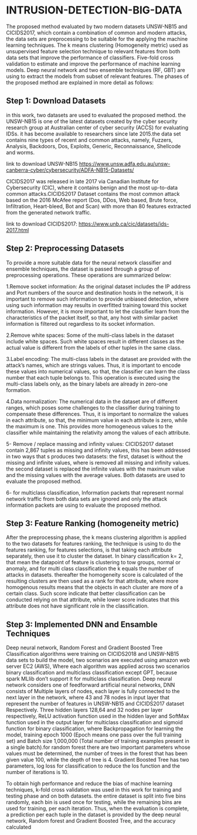 # INTRUSION-DETECTION-BIG-DATA

The proposed method evaluated by two modern datasets UNSW-NB15 and CICIDS2017, which contain a combination of common and modern attacks, the data sets are preprocessing to be suitable for the applying the machine learning techniques. The k means clustering (Homogeneity metric) used as unsupervised feature selection technique to relevant features from both data sets that improve the performance of classifiers. Five-fold cross validation to estimate and improve the performance of machine learning models. Deep neural network and two ensemble techniques (RF, GBT) are using to extract the models from subset of relevant features. The phases of the proposed method are explained in more detail as follows:

## Step 1: Download Datasets
in this work, two datasets are used to evaluated the proposed method. the UNSW-NB15 is one of the latest datasets created by the cyber security research group at Australian center of cyber security (ACCS) for evaluating IDSs. it has become available to researchers since late 2015.the data set contains nine types of recent and common attacks, namely, Fuzzers, Analysis, Backdoors, Dos, Exploits, Generic, Reconnaissance, Shellcode and worms.

link to download UNSW-NB15 https://www.unsw.adfa.edu.au/unsw-canberra-cyber/cybersecurity/ADFA-NB15-Datasets/

CICIDS2017 was released in late 2017 via Canadian Institute for Cybersecurity (CIC), where it contains benign and the most up-to-data common attacks.CICIDS2017 Dataset contains the most common attack based on the 2016 McAfee report (Dos, DDos, Web based, Brute force, Infiltration, Heart-bleed, Bot and Scan) with more than 80 features extracted from the generated network traffic.

link to download CICIDS2017: https://www.unb.ca/cic/datasets/ids-2017.html

## Step 2: Preprocessing Datasets

To provide a more suitable data for the neural network classifier and ensemble techniques, the dataset is passed through a group of preprocessing operations. These operations are summarized below:

1.Remove socket information: As the original dataset includes the IP address and Port numbers of the source and destination hosts in the network, it is important to remove such information to provide unbiased detection, where using such information may results in overfitted training toward this socket information. However, it is more important to let the classifier learn from the characteristics of the packet itself, so that, any host with similar packet information is filtered out regardless to its socket information.

2.Remove white spaces: Some of the multi-class labels in the dataset include white spaces. Such white spaces result in different classes as the actual value is different from the labels of other tuples in the same class. 

3.Label encoding: The multi-class labels in the dataset are provided with the attack’s names, which are strings values. Thus, it is important to encode these values into numerical values, so that, the classifier can learn the class number that each tuple belongs to. This operation is executed using the multi-class labels only, as the binary labels are already in zero-one formation.

4.Data normalization: The numerical data in the dataset are of different ranges, which poses some challenges to the classifier during training to compensate these differences. Thus, it is important to normalize the values in each attribute, so that, the minimum value in each attribute is zero, while the maximum is one. This provides more homogeneous values to the classifier while maintaining the relativity among the values of each attribute.

5- Remove / replace massing and infinity values: CICIDS2017 dataset contain 2,867 tuples as missing and infinity values, this has been addressed in two ways that s produces two datasets: the first, dataset is without the missing and infinite values, where is removed all missing and infinity values. the second dataset is replaced the infinite values with the maximum value and the missing values with the average values. Both datasets are used to evaluate the proposed method.

6- for multiclass classification, Information packets that represent normal network traffic from both data sets are ignored and only the attack information packets are using to evaluate the proposed method. 

## Step 3: Feature Ranking (homogeneity metric) 

After the preprocessing phase, the k means clustering algorithm is applied to the two datasets for features ranking, the technique is using to do the features ranking, for features selections, is that taking each attribute separately, then use it to cluster the dataset. In binary classification k= 2, that mean the datapoint of feature is clustering to tow groups, normal or anomaly, and for multi class classification the k equals the number of attacks in datasets. thereafter the homogeneity score is calculated of the resulting clusters are then used as a rank for that attribute, where more homogenous results means that the objects in each cluster are more of a certain class. Such score indicate that better classification can be conducted relying on that attribute, while lower score indicates that this attribute does not have significant role in the classification.

## Step 3: Implemented DNN and Ensamble Techniques
Deep neural network, Random Forest and Gradient Boosted Tree Classification algorithms were training on CICIDS2018 and UNSW-NB15 data sets to build the model, two scenarios are executed using amazon web server EC2 (AWS), Where each algorithm was applied across two scenarios binary classification and multiclass classification except GPT, because spark MLlib don’t support it for multiclass classification. 
Deep neural network considers one of feedforward artificial neural networks, DNN consists of Multiple layers of nodes, each layer is fully connected to the next layer in the network, where 43 and 78 nodes in input layer that represent the number of features in UNSW-NB15 and CICIDS2017 dataset Respectively. Three hidden layers 128,64 and 32 nodes per layer respectively, ReLU activation function used in the hidden layer and SoftMax function used in the output layer for multiclass classification and sigmoid function for binary classification, where Backpropagation for learning the model, training epoch 1000 (Epoch means one pass over the full training set) and Batch size 1,000,000 (Total number of training examples present in a single batch).for random forest there are two important parameters whose values must be determined, the number of trees in the forest that has been given value 100, while the depth of tree is 4. Gradient Boosted Tree has two parameters, log loss for classification to reduce the los function and the number of iterations is 10. 

To obtain high performance and reduce the bias of machine learning techniques, k-fold cross validation was used in this work for training and testing phase and on both datasets. the entire dataset is split into five bins randomly, each bin is used once for testing, while the remaining bins are used for training, per each iteration. Thus, when the evaluation is complete, a prediction per each tuple in the dataset is provided by the deep neural network, Random forest and Gradient Boosted Tree, and the accuracy calculated
